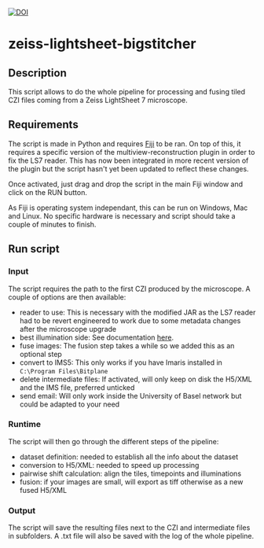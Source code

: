 [![DOI](https://zenodo.org/badge/DOI/10.5281/zenodo.8019805.svg)](https://doi.org/10.5281/zenodo.8019805)

# zeiss-lightsheet-bigstitcher

## Description

This script allows to do the whole pipeline for processing and fusing tiled CZI files coming from a Zeiss LightSheet 7 microscope.

## Requirements

The script is made in Python and requires [Fiji](https://doi.org/10.1038/nmeth.2019) to be ran. On top of this, it requires a specific version of the multiview-reconstruction plugin in order to fix the LS7 reader. This has now been integrated in more recent version of the plugin but the script hasn't yet been updated to reflect these changes.

Once activated, just drag and drop the script in the main Fiji window and click on the RUN button.

As Fiji is operating system independant, this can be run on Windows, Mac and Linux. No specific hardware is necessary and script should take a couple of minutes to finish.

## Run script

### Input

The script requires the path to the first CZI produced by the microscope. A couple of options are then available:
* reader to use: This is necessary with the modified JAR as the LS7 reader had to be revert engineered to work due to some metadata changes after the microscope upgrade
* best illumination side: See documentation [here](https://imagej.net/plugins/bigstitcher/select-illumination).
* fuse images: The fusion step takes a while so we added this as an optional step
* convert to IMS5: This only works if you have Imaris installed in `C:\Program Files\Bitplane` 
* delete intermediate files: If activated, will only keep on disk the H5/XML and the IMS file, preferred unticked
* send email: Will only work inside the University of Basel network but could be adapted to your need

### Runtime 

The script will then go through the different steps of the pipeline:
* dataset definition: needed to establish all the info about the dataset
* conversion to H5/XML: needed to speed up processing 
* pairwise shift calculation: align the tiles, timepoints and illuminations
* fusion: if your images are small, will export as tiff otherwise as a new fused H5/XML

### Output

The script will save the resulting files next to the CZI and intermediate files in subfolders. A .txt file will also be saved with the log of the whole pipeline.
